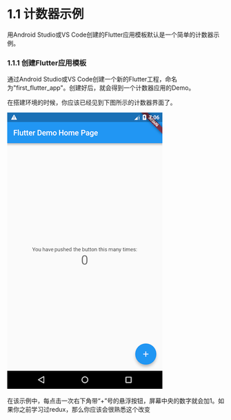 # 1.1 计数器示例

用Android Studio或VS Code创建的Flutter应用模板默认是一个简单的计数器示例。

### 1.1.1 创建Flutter应用模板 <a id="211-&#x521B;&#x5EFA;flutter&#x5E94;&#x7528;&#x6A21;&#x677F;"></a>

通过Android Studio或VS Code创建一个新的Flutter工程，命名为"first\_flutter\_app"。创建好后，就会得到一个计数器应用的Demo。

在搭建环境的时候，你应该已经见到下图所示的计数器界面了。

![](../.gitbook/assets/image.png)

在该示例中，每点击一次右下角带“+”号的悬浮按钮，屏幕中央的数字就会加1。如果你之前学习过redux，那么你应该会很熟悉这个改变

